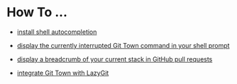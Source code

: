 # How To ...

- [install shell autocompletion](commands/completions.md)

- [display the currently interrupted Git Town command in your shell prompt](how-to/shell-prompt.md)

- [display a breadcrumb of your current stack in GitHub pull requests](how-to/github-actions-breadcrumb.md)

- [integrate Git Town with LazyGit](how-to/lazygit.md)
